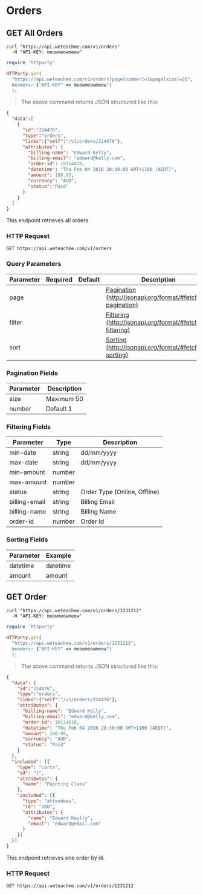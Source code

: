 # Orders

## GET All Orders

```shell
curl "https://api.weteachme.com/v1/orders"
  -H "API-KEY: meowmeowmeow"
```

```ruby
require 'httparty'

HTTParty.get(
  "https://api.weteachme.com/v1/orders?page[number]=1&page[size]=20", 
  headers: {"API-KEY" => meowmeowmeow"}
  );

```

> The above command returns JSON structured like this:

```json
{
  "data":[
    {
      "id":"224476",
      "type":"orders",
      "links":{"self":"/v1/orders/224476"},
      "attributes": {
        "billing-name": "Edward Kelly",
        "billing-email": "edward@kelly.com",
        "order-id": 10114818,
        "datetime": "Thu Feb 04 2016 20:30:00 GMT+1100 (AEDT)",
        "amount": 160.95,
        "currency": "AUD",
        "status":"Paid"
      }
    }
  ]
}
```

This endpoint retrieves all orders.

### HTTP Request

`GET https://api.weteachme.com/v1/orders`

### Query Parameters

Parameter | Required | Default | Description
--------- | -------- | ------- | -----------
page      |          |         | [Pagination (http://jsonapi.org/format/#fetching-pagination)](http://jsonapi.org/format/#fetching-pagination)
filter    |          |         | [Filtering (http://jsonapi.org/format/#fetching-filtering)](http://jsonapi.org/format/#fetching-filtering)
sort      |          |         | [Sorting (http://jsonapi.org/format/#fetching-sorting)](http://jsonapi.org/format/#fetching-sorting)

### Pagination Fields

Parameter  | Description
---------- | -----------
size       | Maximum 50
number     | Default 1

### Filtering Fields

Parameter     | Type       |  Description
------------- | ---------- |  -----------
min-date      | string     |  dd/mm/yyyy
max-date      | string     |  dd/mm/yyyy
min-amount    | number     |  
max-amount    | number     |  
status        | string     |  Order Type (Online, Offline)
billing-email | string     |  Billing Email
billing-name  | string     |  Billing Name
order-id      | number     |  Order Id

### Sorting Fields

Parameter  | Example
---------- | -----------
datetime   | datetime | -datetime
amount     | amount | -amount


## GET Order

```shell
curl "https://api.weteachme.com/v1/orders/1231212"
  -H "API-KEY: meowmeowmeow"
```

```ruby
require 'httparty'

HTTParty.get(
  "https://api.weteachme.com/v1/orders/1231212", 
  headers: {"API-KEY" => meowmeowmeow"}
  );

```

> The above command returns JSON structured like this:

```json
{
  "data": {
    "id":"224476",
    "type":"orders",
    "links":{"self":"/v1/orders/224476"},
    "attributes": {
      "billing-name": "Edward Kelly",
      "billing-email": "edward@kelly.com",
      "order-id": 10114818,
      "datetime": "Thu Feb 04 2016 20:30:00 GMT+1100 (AEDT)",
      "amount": 160.95,
      "currency": "AUD",
      "status": "Paid"
    }
  },
  "included": [{
    "type": "carts",
    "id": "1",
    "attributes": {
      "name": "Painting Class"
    },
    "included": [{
      "type": "attendees",
      "id": "100",
      "attributes": {
        "name": "Edward Keylly",
        "email": "edward@email.com"
      }
    }]
  }]
}
```

This endpoint retrieves one order by id.

### HTTP Request

`GET https://api.weteachme.com/v1/orders/1231212`
